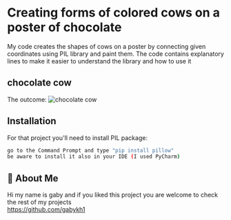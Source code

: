 
# Creating forms of colored cows on a poster of chocolate

My code creates the shapes of cows on a poster by connecting given 
coordinates using PIL library and paint them.
The code contains explanatory lines to make it easier to understand
the library and how to use it





## chocolate cow
The outcome: 
![chocolate cow](https://user-images.githubusercontent.com/108233349/191345500-fe69dfa8-8e53-40af-8d87-6cc6a982b5e0.png)

## Installation

For that project you'll need to install PIL package:

```bash
go to the Command Prompt and type "pip install pillow"
be aware to install it also in your IDE (I used PyCharm)
```
    
## 🚀 About Me
Hi my name is gaby and if you liked this project you are welcome to check the rest of my projects   
https://github.com/gabykh1

